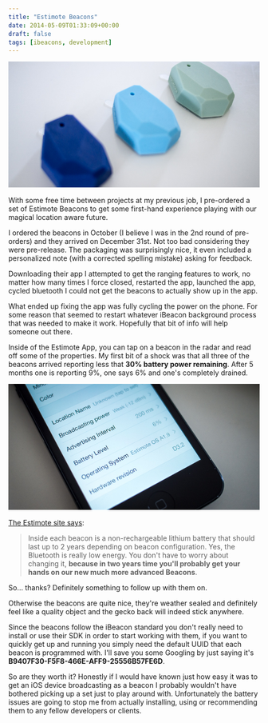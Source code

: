 ```yaml
---
title: "Estimote Beacons"
date: 2014-05-09T01:33:09+00:00
draft: false
tags: [ibeacons, development]
---
```


![](/images/2014/May/P5030551.jpg)

With some free time between projects at my previous job, I pre-ordered a set of Estimote Beacons to get some first-hand experience playing with our magical location aware future.

I ordered the beacons in October (I believe I was in the 2nd round of pre-orders) and they arrived on December 31st. Not too bad considering they were pre-release. The packaging was surprisingly nice, it even included a personalized note (with a corrected spelling mistake) asking for feedback.

Downloading their app I attempted to get the ranging features to work, no matter how many times I force closed, restarted the app, launched the app, cycled bluetooth I could not get the beacons to actually show up in the app. 

What ended up fixing the app was fully cycling the power on the phone. For some reason that seemed to restart whatever iBeacon background process that was needed to make it work. Hopefully that bit of info will help someone out there.

Inside of the Estimote App, you can tap on a beacon in the radar and read off some of the properties. My first bit of a shock was that all three of the beacons arrived reporting less that **30% battery power remaining**. After 5 months one is reporting 9%, one says 6% and one's completely drained.

![](/images/2014/May/P5030550.jpg)

[The Estimote site says](http://estimote.com/):

>Inside each beacon is a non-rechargeable lithium battery that should last up to 2 years depending on beacon configuration. Yes, the Bluetooth is really low energy. You don't have to worry about changing it, **because in two years time you'll probably get your hands on our new much more advanced Beacons**.

So… thanks? Definitely something to follow up with them on.

Otherwise the beacons are quite nice, they're weather sealed and definitely feel like a quality object and the gecko back will indeed stick anywhere.

Since the beacons follow the iBeacon standard you don't really need to install or use their SDK in order to start working with them, if you want to quickly get up and running you simply need the default UUID that each beacon is programmed with. I'll save you some Googling by just saying it's **B9407F30-F5F8-466E-AFF9-25556B57FE6D**. 

So are they worth it? Honestly if I would have known just how easy it was to get an iOS device broadcasting as a beacon I probably wouldn't have bothered picking up a set just to play around with. Unfortunately the battery issues are going to stop me from actually installing, using or recommending them to any fellow developers or clients.